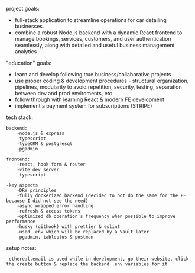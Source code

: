 project goals:

- full-stack application to streamline operations for car detailing businesses. 
- combine a robust Node.js backend with a dynamic React frontend to manage bookings, services, customers, and user authentication seamlessly, along with detailed and useful business management analytics

"education" goals:

- learn and develop following true business/collaborative projects
- use proper coding & development procedures - structural organization, pipelines, modularity to avoid repetition, security, testing, separation between dev and prod enviroments, etc
- follow through with learning React & modern FE development
- implement a payment system for subscriptions (STRIPE)


tech stack:

    backend:
        -node.js & express
        -typescript
        -typeORM & postgresql
        -pgadmin

    frontend:
        -react, hook form & router 
        -vite dev server
        -typescript
    
    -key aspects
        -DRY principles
        -fully dockerized backend (decided to not do the same for the FE because I did not see the need)
        -async wrapped error handling
        -refresh & access tokens
        -optimized db operation's frequency when possible to improve performance
        -husky (githook) with prettier & eslint
        -used .env which will be replaced by a Vault later
        -pgadmin, tableplus & postman 

setup notes:
	
 	-ethereal.email is used while in development, go their website, click the create button & replace the backend .env variables for it
    
